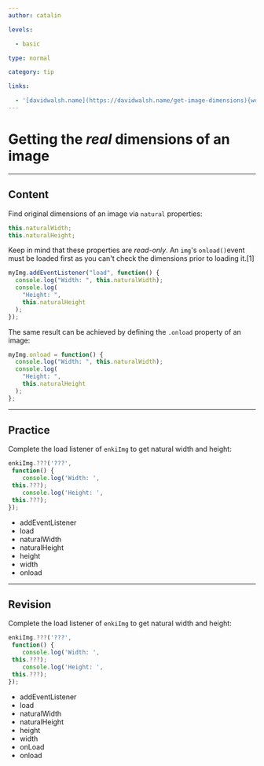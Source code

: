 ```yaml
---
author: catalin

levels:

  - basic

type: normal

category: tip

links:

  - '[davidwalsh.name](https://davidwalsh.name/get-image-dimensions){website}'
---
```


# Getting the _real_ dimensions of an image

---

## Content

Find original dimensions of an image via `natural` properties:

```javascript
this.naturalWidth;
this.naturalHeight;
```

Keep in mind that these properties are _read-only_.
An `img`'s `onload()`event must be loaded first as you can't check the dimensions prior to loading it.[1]

```javascript
myImg.addEventListener("load", function() {
  console.log("Width: ", this.naturalWidth);
  console.log(
    "Height: ",
    this.naturalHeight
  );
});
```

The same result can be achieved by defining the `.onload` property of an image:

```javascript
myImg.onload = function() {
  console.log("Width: ", this.naturalWidth);
  console.log(
    "Height: ",
    this.naturalHeight
  );
};
```

---

## Practice

Complete the load listener of `enkiImg` to get natural width and height:

```javascript
enkiImg.???('???',
 function() {
	console.log('Width: ',
 this.???);
	console.log('Height: ',
 this.???);
});
```

- addEventListener
- load
- naturalWidth
- naturalHeight
- height
- width
- onload

---

## Revision

Complete the load listener of `enkiImg` to get natural width and height:

```javascript
enkiImg.???('???',
 function() {
	console.log('Width: ',
 this.???);
	console.log('Height: ',
 this.???);
});
```

- addEventListener
- load
- naturalWidth
- naturalHeight
- height
- width
- onLoad
- onload
